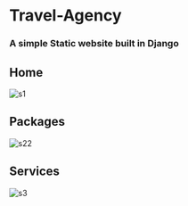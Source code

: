 # Travel-Agency
### A simple Static website built in Django

## Home
![s1](https://github.com/abulaala2022skipq/Travel-Agency/assets/118867183/8d63cb57-dfaf-4960-a090-653e25eabfe1)


## Packages
![s22](https://github.com/abulaala2022skipq/Travel-Agency/assets/118867183/3431c404-7acf-40ad-abe9-03775d6a1f99)


## Services
![s3](https://github.com/abulaala2022skipq/Travel-Agency/assets/118867183/4afa19a1-5048-4522-a870-7dc2ba57c7ff)
